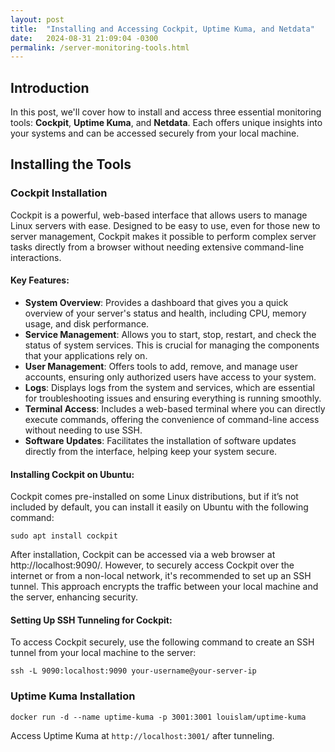 ```yaml
---
layout: post
title:  "Installing and Accessing Cockpit, Uptime Kuma, and Netdata"
date:   2024-08-31 21:09:04 -0300
permalink: /server-monitoring-tools.html
---
```


## Introduction
In this post, we'll cover how to install and access three essential monitoring tools: **Cockpit**, **Uptime Kuma**, and **Netdata**. Each offers unique insights into your systems and can be accessed securely from your local machine.

## Installing the Tools

### Cockpit Installation

Cockpit is a powerful, web-based interface that allows users to manage Linux servers with ease. Designed to be easy to use, even for those new to server management, Cockpit makes it possible to perform complex server tasks directly from a browser without needing extensive command-line interactions.

#### Key Features:
- **System Overview**: Provides a dashboard that gives you a quick overview of your server's status and health, including CPU, memory usage, and disk performance.
- **Service Management**: Allows you to start, stop, restart, and check the status of system services. This is crucial for managing the components that your applications rely on.
- **User Management**: Offers tools to add, remove, and manage user accounts, ensuring only authorized users have access to your system.
- **Logs**: Displays logs from the system and services, which are essential for troubleshooting issues and ensuring everything is running smoothly.
- **Terminal Access**: Includes a web-based terminal where you can directly execute commands, offering the convenience of command-line access without needing to use SSH.
- **Software Updates**: Facilitates the installation of software updates directly from the interface, helping keep your system secure.

#### Installing Cockpit on Ubuntu:
Cockpit comes pre-installed on some Linux distributions, but if it’s not included by default, you can install it easily on Ubuntu with the following command:
```
sudo apt install cockpit
```
After installation, Cockpit can be accessed via a web browser at http://localhost:9090/. However, to securely access Cockpit over the internet or from a non-local network, it's recommended to set up an SSH tunnel. This approach encrypts the traffic between your local machine and the server, enhancing security.

#### Setting Up SSH Tunneling for Cockpit:
To access Cockpit securely, use the following command to create an SSH tunnel from your local machine to the server:
```
ssh -L 9090:localhost:9090 your-username@your-server-ip
```


### Uptime Kuma Installation

```
docker run -d --name uptime-kuma -p 3001:3001 louislam/uptime-kuma
```

Access Uptime Kuma at `http://localhost:3001/` after tunneling.